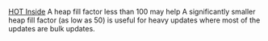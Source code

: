 [HOT Inside](https://www.pgcon.org/2008/schedule/events/105.en.html)
A heap fill factor less than 100 may help 
A significantly smaller heap fill factor (as low as 50) is useful for heavy updates where most of the updates are bulk updates.
